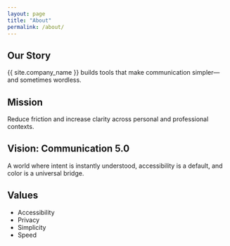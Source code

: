 ```yaml
---
layout: page
title: "About"
permalink: /about/
---
```

<h2>Our Story</h2>
<p>{{ site.company_name }} builds tools that make communication simpler—and sometimes wordless.</p>

<h2>Mission</h2>
<p>Reduce friction and increase clarity across personal and professional contexts.</p>

<h2>Vision: Communication 5.0</h2>
<p>A world where intent is instantly understood, accessibility is a default, and color is a universal bridge.</p>

<h2>Values</h2>
<ul>
  <li>Accessibility</li>
  <li>Privacy</li>
  <li>Simplicity</li>
  <li>Speed</li>
</ul>

<!-- TODO: Replace the About page text with your exact copy. -->
